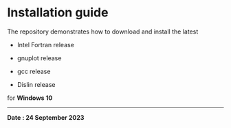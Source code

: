 # Installation guide

The repository demonstrates how to download and install the latest

* Intel Fortran release

* gnuplot release

* gcc release 

* Dislin release

for **Windows 10**

---

**Date : 24 September 2023**
